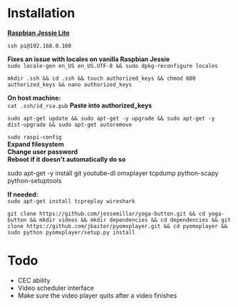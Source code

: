 # Installation
**[Raspbian Jessie Lite](https://www.raspberrypi.org/downloads/raspbian/)**  

`ssh pi@192.168.0.108`  

**Fixes an issue with locales on vanilla Raspbian Jessie**  
`sudo locale-gen en_US en_US.UTF-8 && sudo dpkg-reconfigure locales`  

`mkdir .ssh && cd .ssh && touch authorized_keys && chmod 600 authorized_keys && nano authorized_keys`

**On host machine:**  
`cat .ssh/id_rsa.pub`
**Paste into authorized_keys**

`sudo apt-get update && sudo apt-get -y upgrade && sudo apt-get -y dist-upgrade && sudo apt-get autoremove`

`sudo raspi-config`  
**Expand filesystem**  
**Change user password**  
**Reboot if it doesn't automatically do so**  

sudo apt-get -y install git youtube-dl omxplayer tcpdump python-scapy python-setuptools

**If needed:**  
`sudo apt-get install tcpreplay wireshark`

`git clone https://github.com/jessemillar/yoga-button.git && cd yoga-button && mkdir videos && mkdir dependencies && cd dependencies && git clone https://github.com/jbaiter/pyomxplayer.git && cd pyomxplayer && sudo python pyomxplayer/setup.py install`

# Todo
- CEC ability
- Video scheduler interface
- Make sure the video player quits after a video finishes

